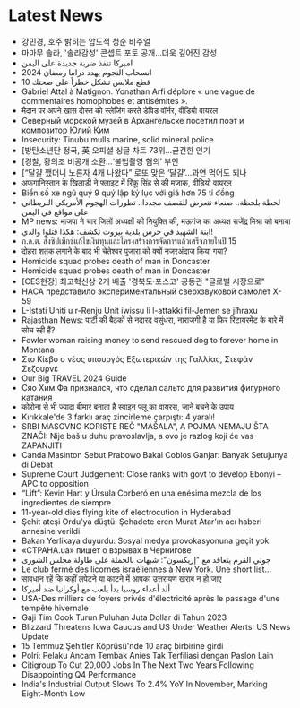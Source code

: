 # Latest News
-  강민경, 호주 밝히는 압도적 청순 비주얼
-  마마무 솔라, '솔라감성' 콘셉트 포토 공개…더욱 깊어진 감성
-  اميركا تنفذ ضربة جديدة على اليمن
-  انسحاب النجوم يهدد دراما رمضان 2024
-  10 قطع ملابس تشكل خطراً على صحتك
-  Gabriel Attal à Matignon. Yonathan Arfi déplore « une vague de commentaires homophobes et antisémites ».
-  मैदान पर अपने खास दोस्त को स्लेजिंग करते डेविड वॉर्नर, वीडियो वायरल
-  Северный морской музей в Архангельске посетил поэт и композитор Юлий Ким
-  Insecurity: Tinubu mulls marine, solid mineral police
-  [방탄소년단 정국, 英 오피셜 싱글 차트 73위…굳건한 인기
-  [경찰, 황의조 비공개 소환…‘불법촬영 혐의’ 부인
-  [“달걀 깼더니 노른자 4개 나왔다” 로또 맞은 ‘달걀’…과연 먹어도 되나
-  अफगानिस्तान के खिलाड़ी ने फ्लाइट में रिंकू सिंह से की मजाक, वीडियो वायरल
-  Biển số xe ngũ quý 9 quý lập kỷ lục với giá hơn 75 tỉ đồng
-  لحظة بلحظة.. صنعاء تتعرض للقصف مجددا.. تطورات الهجوم الأمريكي البريطاني على مواقع في اليمن
-  MP news: भाजपा ने चार जिलों अध्यक्षों की नियुक्ति की, मऊगंज का अध्यक्ष राजेंद्र मिश्रा को बनाया
-  ابنة الشهيد في حرس بلدية بيروت تكشف: هكذا قتلوا والدي!
-  ก.ล.ต. สั่งซิปเม็กซ์แก้ไขเงินทุนและโครงสร้างการจัดการแล้วเสร็จภายในปี 15
-  दोहरा शतक लगाने के बाद भी चेतेश्वर पुजारा को क्यों नजरअंदाज किया गया?
-  Homicide squad probes death of man in Doncaster
-  Homicide squad probes death of man in Doncaster
-  [CES현장] 최고혁신상 2개 배출 '경북도·포스코' 공동관 "글로벌 시장으로"
-  НАСА представило экспериментальный сверхзвуковой самолет X-59
-  L-Istati Uniti u r-Renju Unit iwissu li l-attakki fil-Jemen se jiħraxu
-  Rajasthan News: पार्टी की बैठकों से नदारद वसुंधरा, नाराजगी है या फिर रिटायरमेंट के बारे में सोच रही हैं?
-  Fowler woman raising money to send rescued dog to forever home in Montana
-  Στο Κίεβο ο νέος υπουργός Εξωτερικών της Γαλλίας, Στεφάν Σεζουρνέ
-  Our Big TRAVEL 2024 Guide
-  Сяо Хим Фа признался, что сделал сальто для развития фигурного катания
-  कोरोना से भी ज्यादा बीमार बनाता है स्वाइन फ्लू का वायरस, जानें बचने के उपाय
-  Kırıkkale'de 3 farklı araç zincirleme çarpıştı: 4 yaralı!
-  SRBI MASOVNO KORISTE REČ "MAŠALA", A POJMA NEMAJU ŠTA ZNAČI: Nije baš u duhu pravoslavlja, a ovo je razlog koji će vas ZAPANJITI
-  Canda Masinton Sebut Prabowo Bakal Coblos Ganjar: Banyak Setujunya di Debat
-  Supreme Court Judgement: Close ranks with govt to develop Ebonyi – APC to opposition
-  “Lift”: Kevin Hart y Úrsula Corberó en una enésima mezcla de los ingredientes de siempre
-  11-year-old dies flying kite of electrocution in Hyderabad
-  Şehit ateşi Ordu'ya düştü: Şehadete eren Murat Atar'ın acı haberi annesine verildi
-  Bakan Yerlikaya duyurdu: Sosyal medya provokasyonuna geçit yok
-  «СТРАНА.ua» пишет о взрывах в Чернигове
-  جوني القرم يتعاقد مع "إريكسون": شبهات بالجملة على طاولة مجلس الشورى
-  Le club fermé des licornes israéliennes à New York. Une short list…
-  सावधान रहें कि कहीं लपेटने या काटने में आपका उत्तरायण खराब न हो जाए
-  ألد أعداء روسيا بدأ يلعب مع أوكرانيا ضد أميركا
-  USA-Des milliers de foyers privés d'électricité après le passage d'une tempête hivernale
-  Gaji Tim Cook Turun Puluhan Juta Dollar di Tahun 2023
-  Blizzard Threatens Iowa Caucus and US Under Weather Alerts: US News Update
-  15 Temmuz Şehitler Köprüsü'nde 10 araç birbirine girdi
-  Polri: Pelaku Ancam Tembak Anies Tak Terfiliasi dengan Paslon Lain
-  Citigroup To Cut 20,000 Jobs In The Next Two Years Following Disappointing Q4 Performance
-  India's Industrial Output Slows To 2.4% YoY In November, Marking Eight-Month Low

